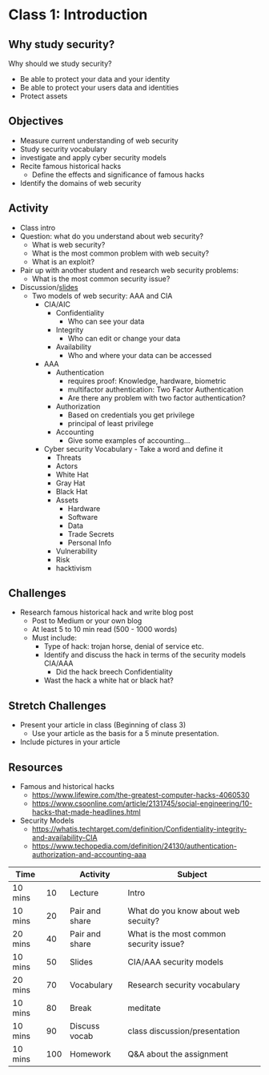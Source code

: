 
# Class 1: Introduction

## Why study security?
Why should we study security?
  - Be able to protect your data and your identity
  - Be able to protect your users data and identities
  - Protect assets
  
## Objectives
  - Measure current understanding of web security
  - Study security vocabulary
  - investigate and apply cyber security models
  - Recite famous historical hacks
    - Define the effects and significance of famous hacks
  - Identify the domains of web security

## Activity
  - Class intro
  - Question: what do you understand about web security?
    - What is web security? 
    - What is the most common problem with web secuity?
    - What is an exploit?
  - Pair up with another student and research web security problems:
    - What is the most common security issue?
  - Discussion/[slides](https://docs.google.com/presentation/d/1gUhRMPlXeiwloMxedW_Kr2V0pxjdm19hA5IV7p6QE-M/edit?usp=sharing) 
    - Two models of web security: AAA and CIA
      - CIA/AIC
        - Confidentiality
          - Who can see your data
        - Integrity
          - Who can edit or change your data
        - Availability
          - Who and where your data can be accessed
      - AAA
        - Authentication 
          - requires proof: Knowledge, hardware, biometric
          - multifactor authentication: Two Factor Authentication
          - Are there any problem with two factor authentication? 
        - Authorization 
          - Based on credentials you get privilege
          - principal of least privilege
        - Accounting 
          - Give some examples of accounting...
      - Cyber security Vocabulary - Take a word and define it
        - Threats 
        - Actors
        - White Hat
        - Gray Hat
        - Black Hat
        - Assets 
          - Hardware
          - Software
          - Data
          - Trade Secrets
          - Personal Info
        - Vulnerability
        - Risk
        - hacktivism

## Challenges
  - Research famous historical hack and write blog post
    - Post to Medium or your own blog
    - At least 5 to 10 min read (500 - 1000 words)
    - Must include:
      - Type of hack: trojan horse, denial of service etc.
      - Identify and discuss the hack in terms of the security models CIA/AAA
        - Did the hack breech Confidentiality
      - Wast the hack a white hat or black hat? 
## Stretch Challenges 
  - Present your article in class (Beginning of class 3)
    - Use your article as the basis for a 5 minute presentation.
  - Include pictures in your article

## Resources
  
- Famous and historical hacks 
  - https://www.lifewire.com/the-greatest-computer-hacks-4060530
  - https://www.csoonline.com/article/2131745/social-engineering/10-hacks-that-made-headlines.html
- Security Models 
  - https://whatis.techtarget.com/definition/Confidentiality-integrity-and-availability-CIA
  - https://www.techopedia.com/definition/24130/authentication-authorization-and-accounting-aaa

  
| Time    |     | Activity       | Subject                                 |
|---------|-----|----------------|-----------------------------------------|
| 10 mins |  10 | Lecture        | Intro                                   |
| 10 mins |  20 | Pair and share | What do you know about web secuity?     |
| 20 mins |  40 | Pair and share | What is the most common security issue? |
| 10 mins |  50 | Slides         | CIA/AAA security models                 |
| 20 mins |  70 | Vocabulary     | Research security vocabulary            |
| 10 mins |  80 | Break          | meditate                                |
| 10 mins |  90 | Discuss vocab  | class discussion/presentation           |
| 10 mins | 100 | Homework       | Q&A about the assignment                |
